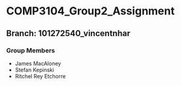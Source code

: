 # COMP3104_Group2_Assignment
## Branch: 101272540_vincentnhar

### Group Members
  - James MacAloney
  - Stefan Kepinski
  - Ritchel Rey Etchorre
